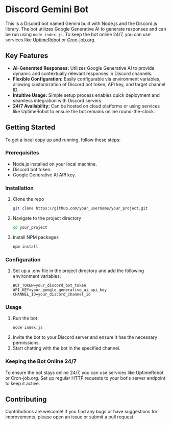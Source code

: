 # Discord Gemini Bot

This is a Discord bot named Gemini built with Node.js and the Discord.js library. The bot utilizes Google Generative AI to generate responses and can be run using `node index.js`. To keep the bot online 24/7, you can use services like [UptimeRobot](https://uptimerobot.com/) or [Cron-job.org](https://cron-job.org/).

## Key Features

- **AI-Generated Responses:** Utilizes Google Generative AI to provide dynamic and contextually relevant responses in Discord channels.
- **Flexible Configuration:** Easily configurable via environment variables, allowing customization of Discord bot token, API key, and target channel ID.
- **Intuitive Usage:** Simple setup process enables quick deployment and seamless integration with Discord servers.
- **24/7 Availability:** Can be hosted on cloud platforms or using services like UptimeRobot to ensure the bot remains online round-the-clock.

## Getting Started

To get a local copy up and running, follow these steps:

### Prerequisites

- Node.js installed on your local machine.
- Discord bot token.
- Google Generative AI API key.

### Installation

1. Clone the repo
   ```sh
   git clone https://github.com/your_username/your_project.git
2. Navigate to the project directory
   ```sh
   cd your_project
3. Install NPM packages
    ```sh
    npm install
    
### Configuration

1. Set up a .env file in the project directory and add the following environment variables:
    ```env
    BOT_TOKEN=your_discord_bot_token
    API_KEY=your_google_generative_ai_api_key
    CHANNEL_ID=your_discord_channel_id

### Usage

1. Run the bot
    ```sh
    node index.js

2. Invite the bot to your Discord server and ensure it has the necessary permissions.
3. Start chatting with the bot in the specified channel.

### Keeping the Bot Online 24/7

To ensure the bot stays online 24/7, you can use services like UptimeRobot or Cron-job.org. Set up regular HTTP requests to your bot's server endpoint to keep it active.

## Contributing

Contributions are welcome! If you find any bugs or have suggestions for improvements, please open an issue or submit a pull request.
